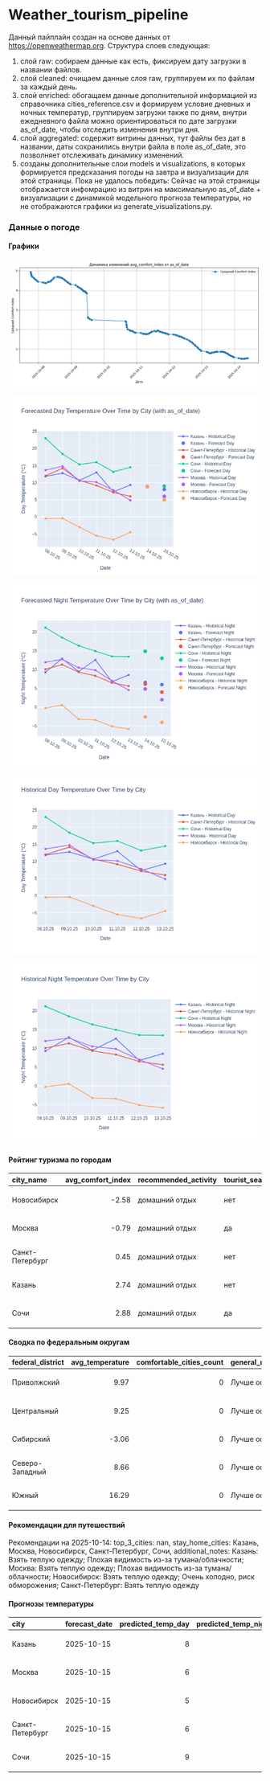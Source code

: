 # Weather_tourism_pipeline
Данный пайплайн создан на основе данных от https://openweathermap.org.
Структура слоев следующая:
  1) слой raw: 
  собираем данные как есть, фиксируем дату загрузки в названии файлов.
  2) слой cleaned:
  очищаем данные слоя raw, группируем их по файлам за каждый день.
  3) слой enriched:
  обогащаем данные дополнительной информацией из справочника cities_reference.csv и формируем условие дневных и ночных температур,
  группируем загрузки также по дням, внутри ежедневного файла можно ориентироваться по дате загрузки as_of_date, чтобы отследить изменения внутри дня.
  4) слой aggregated:
   содержит витрины данных, тут файлы без дат в названии, даты сохранились внутри файла в поле as_of_date, это позволняет отслеживать динамику изменений.
  6) созданы дополнительные слои models и visualizations, в которых формируется предсказания погоды на завтра и визуализации для этой страницы.
  Пока не удалось победить: Сейчас на этой страницы отображается инфомрацию из витрин на максимальную as_of_date + визуализации с динамикой модельного прогноза температуры, 
  но не отображаются графики из generate_visualizations.py.
<!-- WEATHER DATA START -->
### Данные о погоде

#### Графики
![Comfort Index Trend](data/visualizations/comfort_index_trend.png)

![Forecasted Day Temperature](data/visualizations/forecasted_day_temperature.png)

![Forecasted Night Temperature](data/visualizations/forecasted_night_temperature.png)

![Historical Day Temperature](data/visualizations/historical_day_temperature.png)

![Historical Night Temperature](data/visualizations/historical_night_temperature.png)

#### Рейтинг туризма по городам
| city_name       |   avg_comfort_index | recommended_activity   | tourist_season_match   | tourism_season   | tour_recommendation       | as_of_date          |
|:----------------|--------------------:|:-----------------------|:-----------------------|:-----------------|:--------------------------|:--------------------|
| Новосибирск     |               -2.58 | домашний отдых         | нет                    | Июнь-Август      | домашний отдых вне сезона | 2025-10-14 09:39:00 |
| Москва          |               -0.79 | домашний отдых         | да                     | Круглогодично    | домашний отдых в сезон    | 2025-10-14 09:39:00 |
| Санкт-Петербург |                0.45 | домашний отдых         | нет                    | Май-Сентябрь     | домашний отдых вне сезона | 2025-10-14 09:39:00 |
| Казань          |                2.74 | домашний отдых         | нет                    | Май-Сентябрь     | домашний отдых вне сезона | 2025-10-14 09:39:00 |
| Сочи            |                2.88 | домашний отдых         | да                     | Май-Октябрь      | домашний отдых в сезон    | 2025-10-14 09:39:00 |

#### Сводка по федеральным округам
| federal_district   |   avg_temperature |   comfortable_cities_count | general_recommendation   | as_of_date          |
|:-------------------|------------------:|---------------------------:|:-------------------------|:--------------------|
| Приволжский        |              9.97 |                          0 | Лучше остаться дома      | 2025-10-14 09:39:00 |
| Центральный        |              9.25 |                          0 | Лучше остаться дома      | 2025-10-14 09:39:00 |
| Сибирский          |             -3.06 |                          0 | Лучше остаться дома      | 2025-10-14 09:39:00 |
| Северо-Западный    |              8.66 |                          0 | Лучше остаться дома      | 2025-10-14 09:39:00 |
| Южный              |             16.29 |                          0 | Лучше остаться дома      | 2025-10-14 09:39:00 |

#### Рекомендации для путешествий
Рекомендации на 2025-10-14: top_3_cities: nan, stay_home_cities: Казань, Москва, Новосибирск, Санкт-Петербург, Сочи, additional_notes: Казань: Взять теплую одежду; Плохая видимость из-за тумана/облачности; Москва: Взять теплую одежду; Плохая видимость из-за тумана/облачности; Новосибирск: Взять теплую одежду; Очень холодно, риск обморожения; Санкт-Петербург: Взять теплую одежду

#### Прогнозы температуры
| city            | forecast_date   |   predicted_temp_day |   predicted_temp_night | model_type       | as_of_date          |
|:----------------|:----------------|---------------------:|-----------------------:|:-----------------|:--------------------|
| Казань          | 2025-10-15      |                    8 |                      6 | LinearRegression | 2025-10-14 09:39:35 |
| Москва          | 2025-10-15      |                    6 |                      2 | LinearRegression | 2025-10-14 09:39:35 |
| Новосибирск     | 2025-10-15      |                    5 |                     -4 | LinearRegression | 2025-10-14 09:39:35 |
| Санкт-Петербург | 2025-10-15      |                    6 |                      4 | LinearRegression | 2025-10-14 09:39:35 |
| Сочи            | 2025-10-15      |                    9 |                     13 | LinearRegression | 2025-10-14 09:39:35 |


<!-- WEATHER DATA END -->
